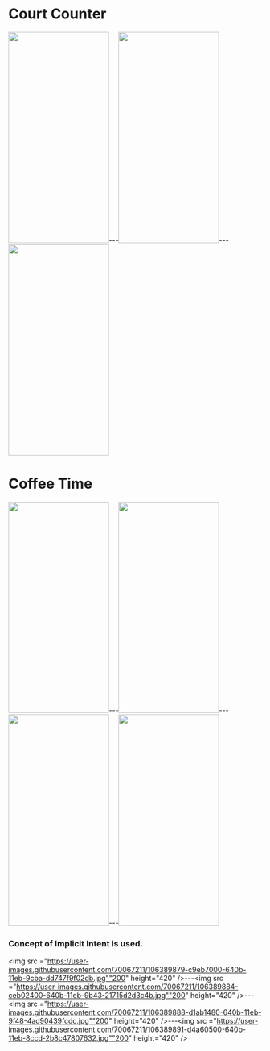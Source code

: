 # Court Counter
<img src ="https://user-images.githubusercontent.com/70067211/106382664-1a040b80-63e7-11eb-836d-e0e46af6a2bb.jpg" width="200" height="420" />---<img src ="https://user-images.githubusercontent.com/70067211/106382811-0b6a2400-63e8-11eb-9a33-987e0aea41e1.jpg" width="200" height="420" />---<img src ="https://user-images.githubusercontent.com/70067211/106382816-16bd4f80-63e8-11eb-86c9-e46b1f5c1a71.jpg" width="200" height="420" />

# Coffee Time
<img src ="https://user-images.githubusercontent.com/70067211/106389640-657be100-640a-11eb-9241-147e6bea1300.jpg" width="200" height="420" />---<img src ="https://user-images.githubusercontent.com/70067211/106389658-7c223800-640a-11eb-8800-d5d6199c07ed.jpg" width="200" height="420" />---<img src ="https://user-images.githubusercontent.com/70067211/106389660-7f1d2880-640a-11eb-91d2-45bad0ec330e.jpg" width="200" height="420" />---<img src ="https://user-images.githubusercontent.com/70067211/106389663-82b0af80-640a-11eb-8d29-a17623d469b4.jpg" width="200" height="420" />

### Concept of Implicit Intent is used.

<img src ="https://user-images.githubusercontent.com/70067211/106389879-c9eb7000-640b-11eb-9cba-dd747f9f02db.jpg""200" height="420" />---<img src ="https://user-images.githubusercontent.com/70067211/106389884-ceb02400-640b-11eb-9b43-21715d2d3c4b.jpg""200" height="420" />---<img src ="https://user-images.githubusercontent.com/70067211/106389888-d1ab1480-640b-11eb-9f48-4ad90439fcdc.jpg""200" height="420" />---<img src ="https://user-images.githubusercontent.com/70067211/106389891-d4a60500-640b-11eb-8ccd-2b8c47807632.jpg""200" height="420" />

